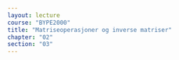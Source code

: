 ```yaml
---
layout: lecture
course: "BYPE2000"
title: "Matriseoperasjoner og inverse matriser"
chapter: "02"
section: "03"
---
```

